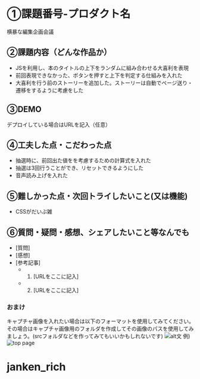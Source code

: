 # ①課題番号-プロダクト名

横暴な編集企画会議

## ②課題内容（どんな作品か）

- JSを利用し、本のタイトルの上下をランダムに組み合わせる大喜利を表現
- 前回表現できなかった、ボタンを押すと上下を判定する仕組みを入れた
- 大喜利を行う前のストーリーを追加した。ストーリーは自動でページ送り・遷移をするように考慮をした
   
## ③DEMO

デプロイしている場合はURLを記入（任意）

## ④工夫した点・こだわった点

- 抽選時に、前回出た値をを考慮するための計算式を入れた
- 抽選は3回行うことができ、リセットできるようにした
- 音声読み上げを入れた

## ⑤難しかった点・次回トライしたいこと(又は機能)

- CSSがだいぶ雑

## ⑥質問・疑問・感想、シェアしたいこと等なんでも

- [質問]
- [感想]
- [参考記事]
  - 1. [URLをここに記入]
  - 2. [URLをここに記入]

### おまけ

キャプチャ画像を入れたい場合は以下のフォーマットを使用してみてください。その場合はキャプチャ画像用のフォルダを作成してその画像のパスを使用してみましょう。(srcフォルダなどを作ってみてもいいかもしれないです)
![alt文](画像URL)
例)
![top page](./src/capture1.png)
# janken_rich
